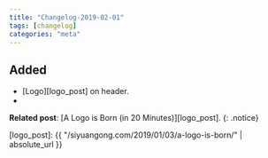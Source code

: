 ```yaml
---
title: "Changelog-2019-02-01"
tags: [changelog]
categories: "meta"
---
```


## Added
- [Logo][logo_post] on header.
-

**Related post**: [A Logo is Born (in 20 Minutes)][logo_post]. 
{: .notice}

[logo_post]: {{ "/siyuangong.com/2019/01/03/a-logo-is-born/" | absolute_url }}